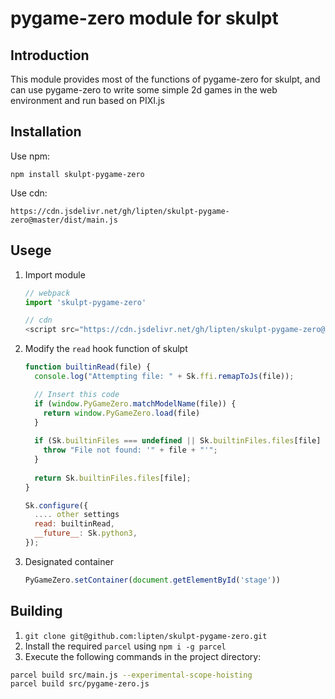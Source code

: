 # pygame-zero module for skulpt

## Introduction

This module provides most of the functions of pygame-zero for skulpt, and can use pygame-zero to write some simple 2d games in the web environment and run based on PIXI.js

## Installation

Use npm:

```
npm install skulpt-pygame-zero
```

Use cdn:

```
https://cdn.jsdelivr.net/gh/lipten/skulpt-pygame-zero@master/dist/main.js
```

## Usege

1. Import module

   ```javascript
   // webpack
   import 'skulpt-pygame-zero'
   
   // cdn
   <script src="https://cdn.jsdelivr.net/gh/lipten/skulpt-pygame-zero@master/dist/main.js"></script>
   ```

   

2. Modify the `read` hook function of skulpt

   ```javascript
   function builtinRead(file) {
     console.log("Attempting file: " + Sk.ffi.remapToJs(file));
   
     // Insert this code
     if (window.PyGameZero.matchModelName(file)) {
       return window.PyGameZero.load(file)
     }
     
     if (Sk.builtinFiles === undefined || Sk.builtinFiles.files[file] === undefined) {
       throw "File not found: '" + file + "'";
     }
     
     return Sk.builtinFiles.files[file];
   }
   
   Sk.configure({
     .... other settings
     read: builtinRead,
     __future__: Sk.python3,
   });
   ```

3. Designated container

   ```javascript
   PyGameZero.setContainer(document.getElementById('stage'))
   ```



## Building

1.  `git clone git@github.com:lipten/skulpt-pygame-zero.git`
2. Install the required `parcel` using `npm i -g parcel`
3. Execute the following commands in the project directory:

```bash
parcel build src/main.js --experimental-scope-hoisting
parcel build src/pygame-zero.js
```


